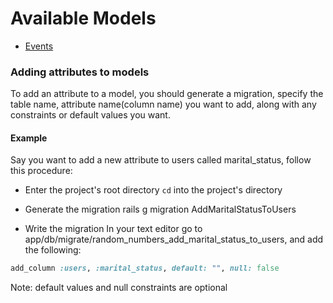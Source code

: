 # Available Models
* [Events](events.md)

### Adding attributes to models
To add an attribute to a model, you should generate a migration, specify the table name, attribute name(column name) you want to add, 
along with any constraints or default values you want.

#### Example
Say you want to add a new attribute to users called marital_status, follow this procedure:

* Enter the project's root directory
`cd` into the project's directory

* Generate the migration
rails g migration AddMaritalStatusToUsers

* Write the migration
In your text editor go to app/db/migrate/random_numbers_add_marital_status_to_users, and add the following:
```ruby 
add_column :users, :marital_status, default: "", null: false
```

Note: default values and null constraints are optional


